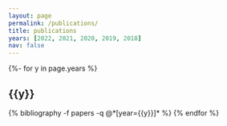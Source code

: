 ```yaml
---
layout: page
permalink: /publications/
title: publications
years: [2022, 2021, 2020, 2019, 2018]
nav: false
---
```

<!-- _pages/publications.md -->
<div class="publications">

{%- for y in page.years %}
  <h2 class="year">{{y}}</h2>
  {% bibliography -f papers -q @*[year={{y}}]* %}
{% endfor %}

</div>
